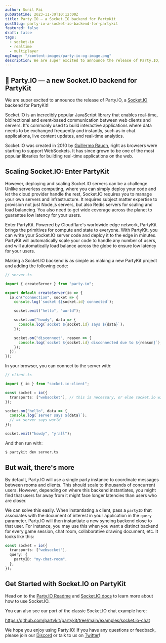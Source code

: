 ```yaml
---
author: Sunil Pai
pubDatetime: 2023-11-30T10:12:00Z
title: Party.IO — a Socket.IO backend for PartyKit
postSlug: party-io-a-socket-io-backend-for-partykit
featured: false
draft: false
tags:
  - socket-io
  - realtime
  - multiplayer
ogImage: "/content-images/party-io-og-image.png"
description: We are super excited to announce the release of Party.IO, a Socket.IO backend for PartyKit!
---
```


## 🎈 Party.IO — a new Socket.IO backend for PartyKit

We are super excited to announce the release of Party.IO, a [Socket.IO](https://socket.io/) backend for PartyKit!

Socket.IO is an incredibly popular JavaScript library that enables real-time, bidirectional and event-based communication between web clients and servers. It's commonly used to build interactive applications where data needs to be exchanged frequently and instantly, such as in chat applications, live content updates, and real-time analytics.

Socket.IO was created in 2010 by [Guillermo Rauch](https://twitter.com/rauchg), right as browsers were starting to support WebSockets. It has since grown to be one of the most popular libraries for building real-time applications on the web.

## Scaling Socket.IO: Enter PartyKit

However, deploying and scaling Socket.IO servers can be a challenge. Unlike serverless computing, where you can simply deploy your code and let the cloud provider handle the rest, Socket.IO requires you to manage your own servers and infrastructure. It requires subject matter expertise to provision not just Node.js servers, but also Redis servers for scaling and load balancing. You also need to get wide coverage across the planet to guarantee low latency for your users.

Enter PartyKit. Powered by Cloudflare's worldwide edge network, PartyKit brings the primitives for compute and state to everyone. With PartyKit, you can write your Socket.IO server code and deploy it to the edge in minutes. PartyKit will automatically scale your code to handle any number of users, and will automatically load balance across the globe to ensure low latency for your users.

Making a Socket.IO backend is as simple as making a new PartyKit project and adding the following code:

```ts
// server.ts

import { createServer } from "party.io";

export default createServer(io => {
  io.on("connection", socket => {
    console.log(`socket ${socket.id} connected`);

    socket.emit("hello", "world");

    socket.on("howdy", data => {
      console.log(`socket ${socket.id} says ${data}`);
    });

    socket.on("disconnect", reason => {
      console.log(`socket ${socket.id} disconnected due to ${reason}`);
    });
  });
});
```

In your browser, you can connect to the server with:

```ts
// client.ts

import { io } from "socket.io-client";

const socket = io({
  transports: ["websocket"], // this is necessary, or else socket.io will try to use polling
});

socket.on("hello", data => {
  console.log(`server says ${data}`);
  // => server says world
});

socket.emit("howdy", "y'all");
```

And then run with:

```bash
$ partykit dev server.ts
```

## But wait, there's more

By default, Party.IO will use a single party instance to coordinate messages between rooms and clients. This should scale to thousands of concurrent users. However, depending on where this backend instantiates, you might find that users far away from it might face longer latencies than users who are closer.

We can solve this easily. When instantiating a client, pass a `partyID` that associates with the document of interest in your application in the `query` parameter. Party.IO will then instantiate a new syncing backend close to that user. For instance, you may use this when you want a distinct backend for every game session, chat room, collaborative drawing document, etc. It looks like this:

```ts
const socket = io({
  transports: ["websocket"],
  query: {
    partyID: "my-chat-room",
  },
});
```

## Get Started with Socket.IO on PartyKit

Head on to the [Party.IO Readme](https://github.com/partykit/partykit/blob/main/packages/party.io/README.md) and [Socket.IO docs](https://socket.io/docs/v4) to learn more about how to use Socket.IO.

You can also see our port of the classic Socket.IO chat example here:

https://github.com/partykit/partykit/tree/main/examples/socket.io-chat

We hope you enjoy using Party.IO! If you have any questions or feedback, please join our [Discord](https://discord.gg/GJwKKTcQ7W) or talk to us on [Twitter](https://twitter.com/partykit_io)!
